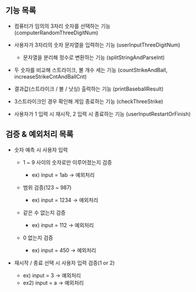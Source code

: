 기능 목록
---
* 컴퓨터가 임의의 3자리 숫자를 선택하는 기능 (computerRandomThreeDigitNum)
* 사용자가 3자리의 숫자 문자열을 입력하는 기능 (userInputThreeDigitNum)
    * 문자열을 분리해 정수로 변환하는 기능 (splitStringAndParseInt)


* 두 숫자를 비교해 스트라이크, 볼 개수 세는 기능 (countStrikeAndBall, increaseStrikeCntAndBallCnt)
* 결과값(스트라이크 / 볼 / 낫싱) 출력하는 기능 (printBaseballResult)
* 3스트라이크인 경우 확인해 게임 종료하는 기능 (checkThreeStrike)
* 사용자가 1 입력 시 재시작, 2 입력 시 종료하는 기능 (userInputRestartOrFinish)

검증 & 예외처리 목록
---
* 숫자 예측 시 사용자 입력
    * 1 ~ 9 사이의 숫자로만 이루어졌는지 검증
      * ex) input = 1ab → 예외처리

    * 범위 검증(123 ~ 987)
      * ex) input = 1234 → 예외처리

    * 같은 수 없는지 검증 
      * ex) input = 112 → 예외처리
 
    * 0 없는지 검증
      * ex) input = 450 → 예외처리


* 재시작 / 종료 선택 시 사용자 입력 검증(1 or 2)
  * ex) input = 3 → 예외처리
  * ex2) input = a → 예외처리
